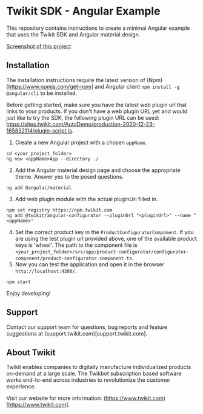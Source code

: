 # Twikit SDK - Angular Example

This repository contains instructions to create a minimal Angular example that uses the Twikit SDK and Angular material design.

[Screenshot of this project](docs/TwikitAngularExampleApp.png)

## Installation
The installation instructions require the latest version of (Npm)[https://www.npmjs.com/get-npm] and Angular client `npm install -g @angular/cli` to be installed.

Before getting started, make sure you have the latest web plugin url that links to your products. If you don't have a web plugin URL yet and would just like to try the SDK, the following plugin URL can be used: https://sites.twikit.com/AutoDemo/production-2020-12-23-165832114/plugin-script.js.

1. Create a new Angular project with a chosen `appName`.
```
cd <your_project_folder>
ng new <appName>App --directory ./
```
2. Add the Angular material design page and choose the appropriate theme. Answer yes to the posed questions.

```
ng add @angular/material
```
3. Add web plugin module with the actual pluginUrl filled in.
```
npm set registry https://npm.twikit.com
ng add @twikit/angular-configurator --pluginUrl "<pluginUrl>" --name "<appName>"
```
4. Set the correct product key in the `ProductConfiguratorComponent`. If you are using the test plugin url provided above, one of the available product keys is 'wheel'. The path to the component file is `<your_project_folder>/src/app/product-configurator/configurator-component/product-configurator.component.ts`.
5. Now you can test the application and open it in the browser `http://localhost:4200/`.
```
npm start
```

Enjoy developing!

## Support

Contact our support team for questions, bug reports and feature suggestions at (support.twikit.com)[support.twikit.com].

## About Twikit

Twikit enables companies to digitally manufacture individualized products on-demand at a large scale. The Twikbot subscription based software works end-to-end across industries to revolutionize the customer experience.

Visit our website for more information: (https://www.twikit.com)[https://www.twikit.com].
